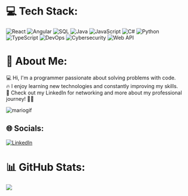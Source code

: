 # 💻 Tech Stack:
![React](https://img.shields.io/badge/React-%2320232a.svg?style=plastic&logo=react&logoColor=%2361DAFB) ![Angular](https://img.shields.io/badge/Angular-%23DD0031.svg?style=plastic&logo=angular&logoColor=white) ![SQL](https://img.shields.io/badge/SQL-%2300f.svg?style=plastic&logo=sql&logoColor=white) ![Java](https://img.shields.io/badge/java-%23ED8B00.svg?style=plastic&logo=java&logoColor=white) ![JavaScript](https://img.shields.io/badge/JavaScript-%23F7DF1E.svg?style=plastic&logo=javascript&logoColor=black) ![C#](https://img.shields.io/badge/C%23-%2395120e.svg?style=plastic&logo=c-sharp&logoColor=white) ![Python](https://img.shields.io/badge/Python-3670A0?style=plastic&logo=python&logoColor=ffdd54) ![TypeScript](https://img.shields.io/badge/TypeScript-%23007ACC.svg?style=plastic&logo=typescript&logoColor=white) ![DevOps](https://img.shields.io/badge/DevOps-%23F05033.svg?style=plastic&logo=devops&logoColor=white) ![Cybersecurity](https://img.shields.io/badge/Cybersecurity-%23121011.svg?style=plastic&logo=cybersecurity&logoColor=white) ![Web API](https://img.shields.io/badge/Web%20API-%231572B6.svg?style=plastic&logo=web%20api&logoColor=white)

# 💫 About Me:
💻 Hi, I'm a programmer passionate about solving problems with code. <br>🔥 I enjoy learning new technologies and constantly improving my skills. <br>🚀 Check out my LinkedIn for networking and more about my professional journey! 👨‍💻

![mariogif](https://user-images.githubusercontent.com/106872157/215724440-9460fed9-ff26-4884-8491-f13c228d4cb2.gif)

## 🌐 Socials:
[![LinkedIn](https://img.shields.io/badge/LinkedIn-%230077B5.svg?logo=linkedin&logoColor=white)](https://linkedin.com/in/mrtngrulyo)

# 📊 GitHub Stats:
![](https://github-readme-stats.vercel.app/api/top-langs/?username=mrtng1&theme=swift&hide_border=false&include_all_commits=true&count_private=true&layout=compact)
